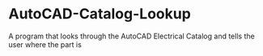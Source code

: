 # AutoCAD-Catalog-Lookup
A program that looks through the AutoCAD Electrical Catalog and tells the user where the part is

